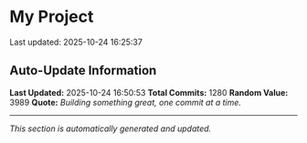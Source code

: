 # My Project


Last updated: 2025-10-24 16:25:37







































































































































































































































































































































































































































































































































































































































































































































































































































































































































































































































































































































































































































































































































































































































































































































































































































































































































## Auto-Update Information

**Last Updated:** 2025-10-24 16:50:53
**Total Commits:** 1280
**Random Value:** 3989
**Quote:** _Building something great, one commit at a time._

---
_This section is automatically generated and updated._